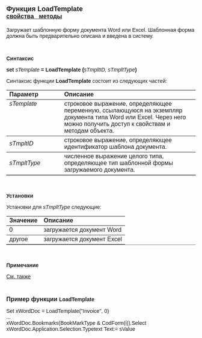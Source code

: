 <html>
<head>
<title>LoadTemplate</title>
</head>

<body>

<h1><font face="Arial"><font size="4">Функция LoadTemplate<br>
</font><font size="3"><u><strong>свойства&nbsp;&nbsp; методы</strong></u></font></font></h1>

<p><font face="Arial">Загружает шаблонную форму документа Word или 
Excel. Шаблонная форма должна быть предварительно описана и введена в систему.</font></p>

<p><font face="Arial">&nbsp;</font></p>

<p class="label"><font face="Arial"><b>Синтаксис</b></font></p>

<p><font face="Arial"><strong>set</strong> <em>sTemplate</em><strong> 
= LoadTemplate (</strong><em>sTmpltID, sTmpltType</em><strong>)</strong></font></p>

<p><font face="Arial">Синтаксис функции <strong>LoadTemplate</strong>
состоит из следующих частей:</font></p>

<table border="1" cellPadding="5" cols="2" frame="below" rules="rows">
<TBODY>
  <tr vAlign="top">
    <td class="label" width="29%"><font face="Arial"><b>Параметр</b></font></td>
    <td class="label" width="71%"><font face="Arial"><strong>Описание</strong></font></td>
  </tr>
  <tr vAlign="top">
    <td width="29%"><font face="Arial"><em>sTemplate</em></font></td>
    <td width="71%"><font face="Arial">строковое выражение, 
	определяющее переменную, ссылающуюся на экземпляр документа типа Word или 
	Excel. Через него можно получить доступ к свойствам и методам объекта.</font></td>
  </tr>
  <tr>
    <td width="29%"><font face="Arial"><em>sTmpltID</em></font></td>
    <td width="71%"><font face="Arial">строковое выражение, 
	определяющее идентификатор шаблона документа.</font></td>
  </tr>
  <tr>
    <td width="29%"><em><font face="Arial">sTmpltType</font></em></td>
    <td width="71%"><font face="Arial">численное выражение целого 
	типа, определяющее тип шаблонной формы загружаемого документа.</font></td>
  </tr>
</table>

<p><font face="Arial">&nbsp;</font></p>

<p class="label"><font face="Arial"><b>Установки</b></font></p>

<p><font face="Arial">Установки для <em>sTmpltType</em>
следующие:</font></p>

<table border="1" cellPadding="5" cols="2" frame="below" rules="rows">
<TBODY>
  <tr vAlign="top">
    <td class="label" width="29%"><font face="Arial"><strong>Значение</strong></font></td>
    <td class="label" width="71%"><font face="Arial"><strong>Описание</strong></font></td>
  </tr>
  <tr vAlign="top">
    <td width="29%"><font face="Arial">0</font></td>
    <td width="71%"><font face="Arial">загружается документ Word</font></td>
  </tr>
  <tr>
    <td width="29%"><font face="Arial">другое</font></td>
    <td width="71%"><font face="Arial">загружается документ Excel</font></td>
  </tr>
</table>

<p class="label"><font face="Arial"><b>&nbsp;</b></font></p>

<p class="label"><font face="Arial"><b>Примечание</b></font></p>

<p class="label"><font face="Arial"><a href="../../../constructors.html">
См. также</a></font></p>

<p class="label"><font face="Arial">&nbsp;</font></p>

<p><font face="Arial"><strong><font size="3">Пример функции </font>
LoadTemplate</strong></font></p>

<p><font face="Arial">Set xWordDoc = LoadTemplate(&quot;Invoice&quot;, 0)<br>
...<br>
xWordDoc.Bookmarks(BookMarkType &amp; CodForm(i)).Select<br>
xWordDoc.Application.Selection.Typetext Text:= sValue</font></p>
</body>
</html>
